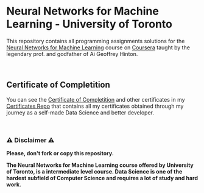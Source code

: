 # Neural Networks for Machine Learning - University of Toronto
This repository contains all programming assignments solutions for the [Neural Networks for Machine Learning](https://www.coursera.org/learn/neural-networks) course on [Coursera](https://www.coursera.org) taught by the legendary prof. and godfather of Ai Geoffrey Hinton.

<br/>

## Certificate of Completition
You can see the [Certificate of Completition](https://github.com/AlessandroCorradini/Certificates/blob/master/Coursera%20-%20Neural%20Networks%20for%20Machine%20Learning%20Certificate%20-%20University%20of%20Toronto.pdf) and other certificates in my [Certificates Repo](https://github.com/AlessandroCorradini/Certificates) that contains all my certificates obtained through my journey as a self-made Data Science and better developer.

<br/>

### ⚠️ Disclaimer ⚠️
**Please, don't fork or copy this repository.**

**The Neural Networks for Machine Learning course offered by University of Toronto, is a intermediate level course. Data Science is one of the hardest subfield of Computer Science and requires a lot of study and hard work.**